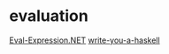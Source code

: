 # evaluation

[Eval-Expression.NET](https://github.com/zzzprojects/Eval-Expression.NET)
[write-you-a-haskell](https://github.com/sdiehl/write-you-a-haskell)
